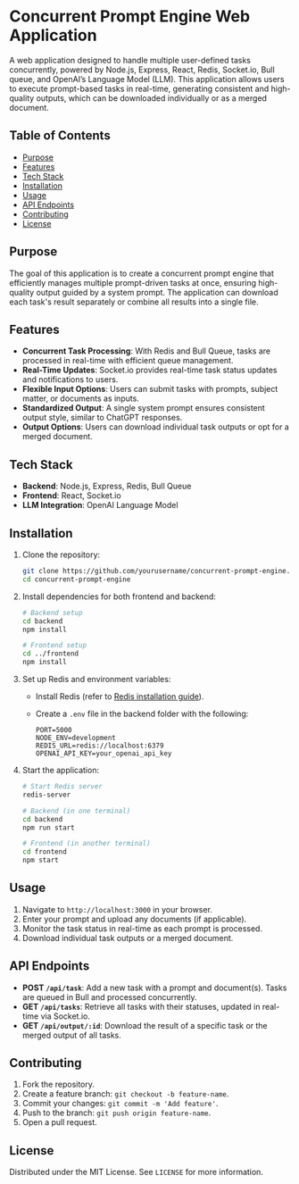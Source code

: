 
# Concurrent Prompt Engine Web Application

A web application designed to handle multiple user-defined tasks concurrently, powered by Node.js, Express, React, Redis, Socket.io, Bull queue, and OpenAI’s Language Model (LLM). This application allows users to execute prompt-based tasks in real-time, generating consistent and high-quality outputs, which can be downloaded individually or as a merged document.

## Table of Contents

- [Purpose](#purpose)
- [Features](#features)
- [Tech Stack](#tech-stack)
- [Installation](#installation)
- [Usage](#usage)
- [API Endpoints](#api-endpoints)
- [Contributing](#contributing)
- [License](#license)

## Purpose

The goal of this application is to create a concurrent prompt engine that efficiently manages multiple prompt-driven tasks at once, ensuring high-quality output guided by a system prompt. The application can download each task's result separately or combine all results into a single file.

## Features

- **Concurrent Task Processing**: With Redis and Bull Queue, tasks are processed in real-time with efficient queue management.
- **Real-Time Updates**: Socket.io provides real-time task status updates and notifications to users.
- **Flexible Input Options**: Users can submit tasks with prompts, subject matter, or documents as inputs.
- **Standardized Output**: A single system prompt ensures consistent output style, similar to ChatGPT responses.
- **Output Options**: Users can download individual task outputs or opt for a merged document.

## Tech Stack

- **Backend**: Node.js, Express, Redis, Bull Queue
- **Frontend**: React, Socket.io
- **LLM Integration**: OpenAI Language Model

## Installation

1. Clone the repository:

   ```bash
   git clone https://github.com/yourusername/concurrent-prompt-engine.git
   cd concurrent-prompt-engine
   ```

2. Install dependencies for both frontend and backend:

   ```bash
   # Backend setup
   cd backend
   npm install

   # Frontend setup
   cd ../frontend
   npm install
   ```

3. Set up Redis and environment variables:
   - Install Redis (refer to [Redis installation guide](https://redis.io/docs/getting-started/installation/)).
   - Create a `.env` file in the backend folder with the following:

     ```plaintext
     PORT=5000
     NODE_ENV=development
     REDIS_URL=redis://localhost:6379
     OPENAI_API_KEY=your_openai_api_key
     ```

4. Start the application:

   ```bash
   # Start Redis server
   redis-server

   # Backend (in one terminal)
   cd backend
   npm run start

   # Frontend (in another terminal)
   cd frontend
   npm start
   ```

## Usage

1. Navigate to `http://localhost:3000` in your browser.
2. Enter your prompt and upload any documents (if applicable).
3. Monitor the task status in real-time as each prompt is processed.
4. Download individual task outputs or a merged document.

## API Endpoints

- **POST `/api/task`**: Add a new task with a prompt and document(s). Tasks are queued in Bull and processed concurrently.
- **GET `/api/tasks`**: Retrieve all tasks with their statuses, updated in real-time via Socket.io.
- **GET `/api/output/:id`**: Download the result of a specific task or the merged output of all tasks.

## Contributing

1. Fork the repository.
2. Create a feature branch: `git checkout -b feature-name`.
3. Commit your changes: `git commit -m 'Add feature'`.
4. Push to the branch: `git push origin feature-name`.
5. Open a pull request.

## License

Distributed under the MIT License. See `LICENSE` for more information.
